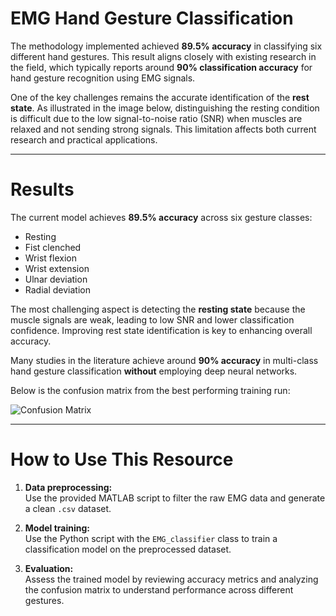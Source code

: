 # EMG Hand Gesture Classification

The methodology implemented achieved **89.5% accuracy** in classifying six different hand gestures. This result aligns closely with existing research in the field, which typically reports around **90% classification accuracy** for hand gesture recognition using EMG signals.

One of the key challenges remains the accurate identification of the **rest state**. As illustrated in the image below, distinguishing the resting condition is difficult due to the low signal-to-noise ratio (SNR) when muscles are relaxed and not sending strong signals. This limitation affects both current research and practical applications.

---

# Results

The current model achieves **89.5% accuracy** across six gesture classes:

- Resting  
- Fist clenched  
- Wrist flexion  
- Wrist extension  
- Ulnar deviation  
- Radial deviation  

The most challenging aspect is detecting the **resting state** because the muscle signals are weak, leading to low SNR and lower classification confidence. Improving rest state identification is key to enhancing overall accuracy.

Many studies in the literature achieve around **90% accuracy** in multi-class hand gesture classification **without** employing deep neural networks.

Below is the confusion matrix from the best performing training run:

![Confusion Matrix](https://github.com/user-attachments/assets/2bfee2e2-6143-49d0-b3e6-bd96f16cf545)




---

# How to Use This Resource

1. **Data preprocessing:**  
   Use the provided MATLAB script to filter the raw EMG data and generate a clean `.csv` dataset.

2. **Model training:**  
   Use the Python script with the `EMG_classifier` class to train a classification model on the preprocessed dataset.

3. **Evaluation:**  
   Assess the trained model by reviewing accuracy metrics and analyzing the confusion matrix to understand performance across different gestures.
